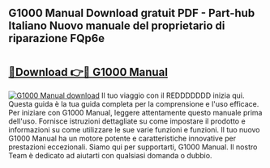 ## G1000 Manual Download gratuit PDF - Part-hub Italiano Nuovo manuale del proprietario di riparazione FQp6e

# <h2><a href="http://dfelhz1.blite.top/?on=G1000+Manual">🔗Download 👉🔴 G1000 Manual</a></h2>

[![G1000 Manual download](https://i.imgur.com/lujVjoI.png)](http://dfelhz1.blite.top/?on=G1000+Manual)
Il tuo viaggio con il REDDDDDDD inizia qui. Questa guida è la tua guida completa per la comprensione e l'uso efficace. Per iniziare con G1000 Manual, leggere attentamente questo manuale prima dell'uso. Fornisce istruzioni dettagliate su come impostare il prodotto e informazioni su come utilizzare le sue varie funzioni e funzioni. Il tuo nuovo G1000 Manual ha un motore potente e caratteristiche innovative per prestazioni eccezionali. Siamo qui per supportarti, G1000 Manual. Il nostro Team è dedicato ad aiutarti con qualsiasi domanda o dubbio.
